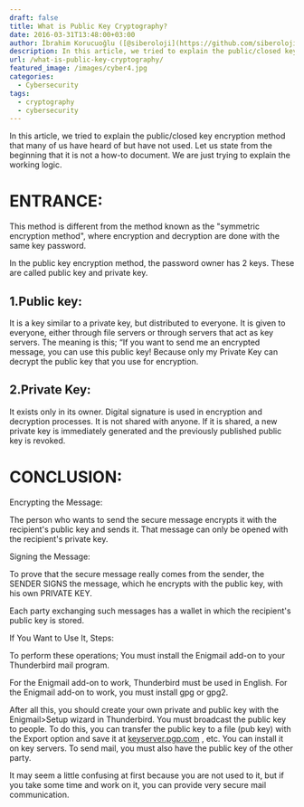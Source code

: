 ```yaml
---
draft: false
title: What is Public Key Cryptography?
date: 2016-03-31T13:48:00+03:00
author: İbrahim Korucuoğlu ([@siberoloji](https://github.com/siberoloji))
description: In this article, we tried to explain the public/closed key encryption method that many of us have heard of but have not used. Let us state from the beginning that it is not a how-to document. We are just trying to explain the working logic.
url: /what-is-public-key-cryptography/
featured_image: /images/cyber4.jpg
categories:
  - Cybersecurity
tags:
  - cryptography
  - cybersecurity
---
```



In this article, we tried to explain the public/closed key encryption method that many of us have heard of but have not used. Let us state from the beginning that it is not a how-to document. We are just trying to explain the working logic.



# ENTRANCE:



This method is different from the method known as the "symmetric encryption method", where encryption and decryption are done with the same key password.



In the public key encryption method, the password owner has 2 keys. These are called public key and private key.



## 1.Public key:



It is a key similar to a private key, but distributed to everyone. It is given to everyone, either through file servers or through servers that act as key servers. The meaning is this; “If you want to send me an encrypted message, you can use this public key! Because only my Private Key can decrypt the public key that you use for encryption.



## 2.Private Key:



It exists only in its owner. Digital signature is used in encryption and decryption processes. It is not shared with anyone. If it is shared, a new private key is immediately generated and the previously published public key is revoked.



# CONCLUSION:



Encrypting the Message:



The person who wants to send the secure message encrypts it with the recipient's public key and sends it. That message can only be opened with the recipient's private key.



Signing the Message:



To prove that the secure message really comes from the sender, the SENDER SIGNS the message, which he encrypts with the public key, with his own PRIVATE KEY.



Each party exchanging such messages has a wallet in which the recipient's public key is stored.



If You Want to Use It, Steps:



To perform these operations; You must install the Enigmail add-on to your Thunderbird mail program.



For the Enigmail add-on to work, Thunderbird must be used in English. For the Enigmail add-on to work, you must install gpg or gpg2.



After all this, you should create your own private and public key with the Enigmail&gt;Setup wizard in Thunderbird. You must broadcast the public key to people. To do this, you can transfer the public key to a file (pub key) with the Export option and  save it at <a href="http://keyserver.pgp.com/">keyserver.pgp.com</a>  , etc. You can install it on key servers. To send mail, you must also have the public key of the other party.



It may seem a little confusing at first because you are not used to it, but if you take some time and work on it, you can provide very secure mail communication.
